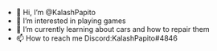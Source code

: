 - 👋 Hi, I’m @KalashPapito
- 👀 I’m interested in playing games
- 🌱 I’m currently learning about cars and how to repair them
- 📫 How to reach me Discord:KalashPapito#4846

<!---
KalashPapito/KalashPapito is a ✨ special ✨ repository because its `README.md` (this file) appears on your GitHub profile.
You can click the Preview link to take a look at your changes.
--->
